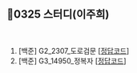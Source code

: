 ## 📘0325 스터디(이주희)
</br>

1. [백준] G2_2307_도로검문 [[정답코드](도로검문.md)]
2. [백준] G3_14950_정복자 [[정답코드](정복자.java)]
